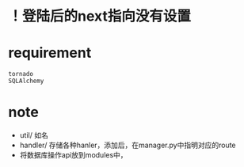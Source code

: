 # ！登陆后的next指向没有设置
# requirement
    tornado
    SQLAlchemy

# note
* util/ 如名
* handler/ 存储各种hanler，添加后，在manager.py中指明对应的route
* 将数据库操作api放到modules中，
